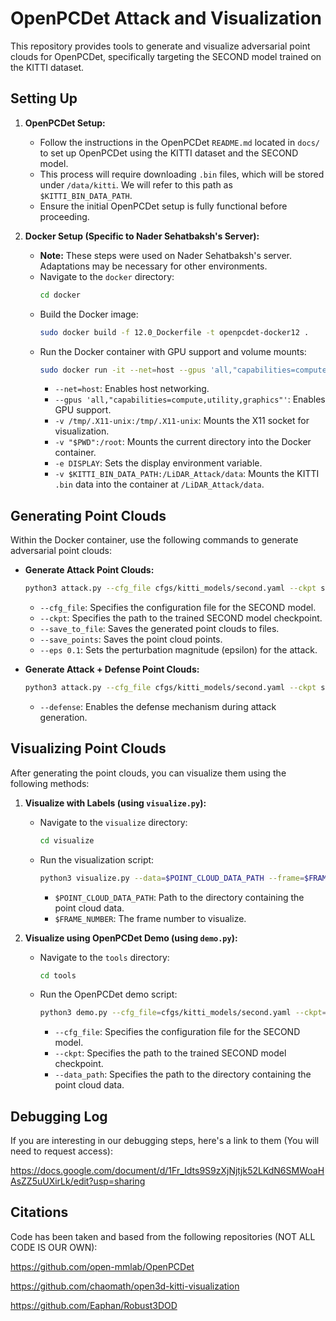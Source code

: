 # OpenPCDet Attack and Visualization

This repository provides tools to generate and visualize adversarial point clouds for OpenPCDet, specifically targeting the SECOND model trained on the KITTI dataset.

## Setting Up

1.  **OpenPCDet Setup:**
    * Follow the instructions in the OpenPCDet `README.md` located in `docs/` to set up OpenPCDet using the KITTI dataset and the SECOND model.
    * This process will require downloading `.bin` files, which will be stored under `/data/kitti`. We will refer to this path as `$KITTI_BIN_DATA_PATH`.
    * Ensure the initial OpenPCDet setup is fully functional before proceeding.

2.  **Docker Setup (Specific to Nader Sehatbaksh's Server):**
    * **Note:** These steps were used on Nader Sehatbaksh's server. Adaptations may be necessary for other environments.
    * Navigate to the `docker` directory:
        ```bash
        cd docker
        ```
    * Build the Docker image:
        ```bash
        sudo docker build -f 12.0_Dockerfile -t openpcdet-docker12 .
        ```
    * Run the Docker container with GPU support and volume mounts:
        ```bash
        sudo docker run -it --net=host --gpus 'all,"capabilities=compute,utility,graphics"' -v /tmp/.X11-unix:/tmp/.X11-unix -v "$PWD":/root -e DISPLAY -v $KITTI_BIN_DATA_PATH:/LiDAR_Attack/data openpcdet-docker12 bash
        ```
        * `--net=host`: Enables host networking.
        * `--gpus 'all,"capabilities=compute,utility,graphics"'`: Enables GPU support.
        * `-v /tmp/.X11-unix:/tmp/.X11-unix`: Mounts the X11 socket for visualization.
        * `-v "$PWD":/root`: Mounts the current directory into the Docker container.
        * `-e DISPLAY`: Sets the display environment variable.
        * `-v $KITTI_BIN_DATA_PATH:/LiDAR_Attack/data`: Mounts the KITTI `.bin` data into the container at `/LiDAR_Attack/data`.

## Generating Point Clouds

Within the Docker container, use the following commands to generate adversarial point clouds:

* **Generate Attack Point Clouds:**
    ```bash
    python3 attack.py --cfg_file cfgs/kitti_models/second.yaml --ckpt second.pth --save_to_file --save_points --eps 0.1
    ```
    * `--cfg_file`: Specifies the configuration file for the SECOND model.
    * `--ckpt`: Specifies the path to the trained SECOND model checkpoint.
    * `--save_to_file`: Saves the generated point clouds to files.
    * `--save_points`: Saves the point cloud points.
    * `--eps 0.1`: Sets the perturbation magnitude (epsilon) for the attack.

* **Generate Attack + Defense Point Clouds:**
    ```bash
    python3 attack.py --cfg_file cfgs/kitti_models/second.yaml --ckpt second.pth --save_to_file --save_points --eps 0.1 --defense
    ```
    * `--defense`: Enables the defense mechanism during attack generation.

## Visualizing Point Clouds

After generating the point clouds, you can visualize them using the following methods:

1.  **Visualize with Labels (using `visualize.py`):**
    * Navigate to the `visualize` directory:
        ```bash
        cd visualize
        ```
    * Run the visualization script:
        ```bash
        python3 visualize.py --data=$POINT_CLOUD_DATA_PATH --frame=$FRAME_NUMBER
        ```
        * `$POINT_CLOUD_DATA_PATH`: Path to the directory containing the point cloud data.
        * `$FRAME_NUMBER`: The frame number to visualize.

2.  **Visualize using OpenPCDet Demo (using `demo.py`):**
    * Navigate to the `tools` directory:
        ```bash
        cd tools
        ```
    * Run the OpenPCDet demo script:
        ```bash
        python3 demo.py --cfg_file=cfgs/kitti_models/second.yaml --ckpt=../second.pth --data_path=$POINT_CLOUD_DATA_PATH
        ```
        * `--cfg_file`: Specifies the configuration file for the SECOND model.
        * `--ckpt`: Specifies the path to the trained SECOND model checkpoint.
        * `--data_path`: Specifies the path to the directory containing the point cloud data.
     

## Debugging Log

If you are interesting in our debugging steps, here's a link to them (You will need to request access):

https://docs.google.com/document/d/1Fr_Idts9S9zXjNjtjk52LKdN6SMWoaHAsZZ5uUXirLk/edit?usp=sharing

## Citations

Code has been taken and based from the following repositories (NOT ALL CODE IS OUR OWN):

https://github.com/open-mmlab/OpenPCDet

https://github.com/chaomath/open3d-kitti-visualization

https://github.com/Eaphan/Robust3DOD
